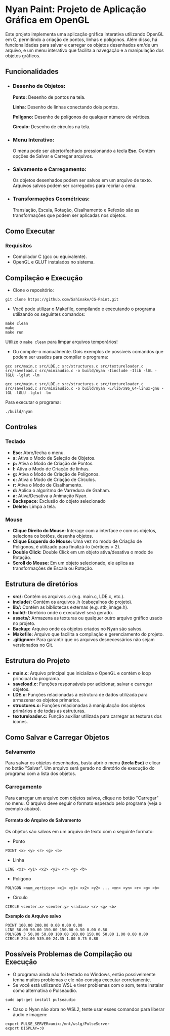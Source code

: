 
# Nyan Paint: Projeto de Aplicação Gráfica em OpenGL

Este projeto implementa uma aplicação gráfica interativa utilizando OpenGL em C, permitindo a criação de pontos, linhas e polígonos. Além disso, há funcionalidades para salvar e carregar os objetos desenhados em/de um arquivo, e um menu interativo que facilita a navegação e a manipulação dos objetos gráficos.

## Funcionalidades
* ### Desenho de Objetos:
  **Ponto:** Desenho de pontos na tela.
    
  **Linha:** Desenho de linhas conectando dois pontos.
   
  **Polígono:** Desenho de polígonos de qualquer número de vértices.
  
  **Círculo:** Desenho de círculos na tela.

* ### Menu Interativo:

    O menu pode ser aberto/fechado pressionando a tecla **Esc**. Contém opções de Salvar e Carregar arquivos.

* ### Salvamento e Carregamento:
    Os objetos desenhados podem ser salvos em um arquivo de texto. Arquivos salvos podem ser carregados para recriar a cena.

* ### Transformações Geométricas:
    Translação, Escala, Rotação, Cisalhamento e Refexão são as transformações que podem ser aplicadas nos objetos.

## Como Executar
### Requisitos
* Compilador C (gcc ou equivalente).
* OpenGL e GLUT instalados no sistema.

## Compilação e Execução
* Clone o repositório:

``` 
git clone https://github.com/Sahinake/CG-Paint.git
```
* Você pode utilizar o Makefile, compilando e executando o programa utilizando os seguintes comandos:
```
make clean
make
make run
```
   Utilize o ```make clean``` para limpar arquivos temporários!
   
* Ou compile-o manualmente. Dois exemplos de possíveis comandos que podem ser usados para compilar o programa:
```
gcc src/main.c src/LDE.c src/structures.c src/textureloader.c src/saveload.c src/miniaudio.c -o build/nyan -Iinclude -Ilib -lGL -lGLU -lglut -lm
```
```
gcc src/main.c src/LDE.c src/structures.c src/textureloader.c src/saveload.c src/miniaudio.c -o build/nyan -L/lib/x86_64-linux-gnu -lGL -lGLU -lglut -lm
```

   Para executar o programa:
```
./build/nyan
```

## Controles
### Teclado
* **Esc:** Abre/fecha o menu.
* **s:** Ativa o Modo de Seleção de Objetos.
* **p:** Ativa o Modo de Criação de Pontos.
* **l:** Ativa o Modo de Criação de linhas.
* **g:** Ativa o Modo de Criação de Polígonos.
* **c:** Ativa o Modo de Criação de Círculos.
* **r:** Ativa o Modo de Cisalhamento.
* **d:** Aplica o algoritmo de Varredura de Graham.
* **a:** Ativa/Desativa a Animação Nyan.
* **Backspace:** Exclusão do objeto selecionado
* **Delete:** Limpa a tela.
### Mouse
* **Clique Direito do Mouse:** Interage com a interface e com os objetos, seleciona os botões, desenha objetos.
* **Clique Esquerdo do Mouse:** Uma vez no modo de Criação de Polígonos, é utilizado para finalizá-lo (vértices > 2).
* **Double Click:** Double Click em um objeto ativa/desativa o modo de Rotação.
* **Scroll do Mouse:** Em um objeto selecionado, ele aplica as transformações de Escala ou Rotação.

## Estrutura de diretórios
* **src/:** Contém os arquivos .c (e.g. main.c, LDE.c, etc.).
* **include/:** Contém os arquivos .h (cabeçalhos do projeto).
* **lib/:** Contém as bibliotecas externas (e.g. stb_image.h).
* **build/:** Diretório onde o executável será gerado.
* **assets/:** Armazena as texturas ou qualquer outro arquivo gráfico usado no projeto.
* **Backup:** Arquivo onde os objetos criados no Nyan são salvos.
* **Makefile:** Arquivo que facilita a compilação e gerenciamento do projeto.
* **.gitignore:** Para garantir que os arquivos desnecessários não sejam versionados no Git.

## Estrutura do Projeto
* **main.c**: Arquivo principal que inicializa o OpenGL e contém o loop principal do programa.
* **saveload.c:** Funções responsáveis por adicionar, salvar e carregar objetos.
* **LDE.c:** Funções relacionadas à estrutura de dados utilizada para armazenar os objetos primários.
* **structures.c:** Funções relacionadas à manipulação dos objetos primários e de todas as estruturas.
* **textureloader.c:** Função auxiliar utilizada para carregar as texturas dos ícones.

## Como Salvar e Carregar Objetos
### Salvamento
Para salvar os objetos desenhados, basta abrir o menu **(tecla Esc)** e clicar no botão "Salvar".
Um arquivo será gerado no diretório de execução do programa com a lista dos objetos.

### Carregamento
Para carregar um arquivo com objetos salvos, clique no botão "Carregar" no menu.
O arquivo deve seguir o formato esperado pelo programa (veja o exemplo abaixo).
#### Formato do Arquivo de Salvamento
Os objetos são salvos em um arquivo de texto com o seguinte formato:
* Ponto
```
POINT <x> <y> <r> <g> <b>
```
* Linha
```
LINE <x1> <y1> <x2> <y2> <r> <g> <b>
```
* Polígono
```
POLYGON <num_vertices> <x1> <y1> <x2> <y2> ... <xn> <yn> <r> <g> <b>
```
* Círculo
```
CIRCLE <center.x> <center.y> <radius> <r> <g> <b>
```
**Exemplo de Arquivo salvo**
```
POINT 100.00 200.00 0.00 0.00 0.00
LINE 50.00 50.00 150.00 150.00 0.50 0.00 0.50
POLYGON 3 50.00 50.00 100.00 100.00 150.00 50.00 1.00 0.00 0.00
CIRCLE 294.00 539.00 24.35 1.00 0.75 0.80
```

## Possíveis Problemas de Compilação ou Execução
* O programa ainda não foi testado no Windows, então possivelmente tenha muitos problemas e ele não consiga executar corretamente.
* Se você está utilizando WSL e tiver problemas com o som, tente instalar como alternativa o Pulseaudio.
```
sudo apt-get install pulseaudio
```
* Caso o Nyan não abra no WSL2, tente usar esses comandos para liberar áudio e imagem:
```
export PULSE_SERVER=unix:/mnt/wslg/PulseServer
export DISPLAY=:0
```



